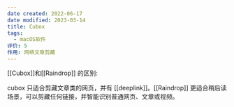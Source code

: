 ```yaml
---
date created: 2022-06-17
date modified: 2023-03-14
title: Cubox
tags:
  - macOS软件
评价: 5
作用: 网络文章剪藏
---
```


[[Cubox]]和[[Raindrop]] 的区别:

cubox 只适合剪藏文章类的网页，并有 [[deeplink]]。[[Raindrop]] 更适合稍后读场景，可以剪藏任何链接，并智能识别普通网页、文章或视频。
